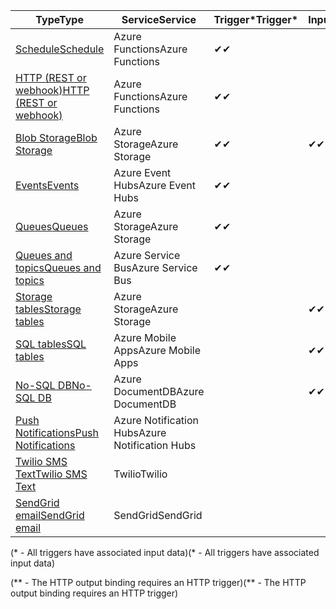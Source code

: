 | <span data-ttu-id="b61d5-101">Type</span><span class="sxs-lookup"><span data-stu-id="b61d5-101">Type</span></span> | <span data-ttu-id="b61d5-102">Service</span><span class="sxs-lookup"><span data-stu-id="b61d5-102">Service</span></span> | <span data-ttu-id="b61d5-103">Trigger\*</span><span class="sxs-lookup"><span data-stu-id="b61d5-103">Trigger\*</span></span> | <span data-ttu-id="b61d5-104">Input</span><span class="sxs-lookup"><span data-stu-id="b61d5-104">Input</span></span> | <span data-ttu-id="b61d5-105">Output</span><span class="sxs-lookup"><span data-stu-id="b61d5-105">Output</span></span> |  
| --- | --- | --- | --- | --- |  
| [<span data-ttu-id="b61d5-106">Schedule</span><span class="sxs-lookup"><span data-stu-id="b61d5-106">Schedule</span></span>](../articles/azure-functions/functions-bindings-timer.md)  |<span data-ttu-id="b61d5-107">Azure Functions</span><span class="sxs-lookup"><span data-stu-id="b61d5-107">Azure Functions</span></span> |<span data-ttu-id="b61d5-108">✔</span><span class="sxs-lookup"><span data-stu-id="b61d5-108">✔</span></span> | | |  
| [<span data-ttu-id="b61d5-109">HTTP (REST or webhook)</span><span class="sxs-lookup"><span data-stu-id="b61d5-109">HTTP (REST or webhook)</span></span>](../articles/azure-functions/functions-bindings-http-webhook.md) |<span data-ttu-id="b61d5-110">Azure Functions</span><span class="sxs-lookup"><span data-stu-id="b61d5-110">Azure Functions</span></span> |<span data-ttu-id="b61d5-111">✔</span><span class="sxs-lookup"><span data-stu-id="b61d5-111">✔</span></span> |  |<span data-ttu-id="b61d5-112">✔\*\*</span><span class="sxs-lookup"><span data-stu-id="b61d5-112">✔\*\*</span></span> |  
| [<span data-ttu-id="b61d5-113">Blob Storage</span><span class="sxs-lookup"><span data-stu-id="b61d5-113">Blob Storage</span></span>](../articles/azure-functions/functions-bindings-storage-blob.md) |<span data-ttu-id="b61d5-114">Azure Storage</span><span class="sxs-lookup"><span data-stu-id="b61d5-114">Azure Storage</span></span> |<span data-ttu-id="b61d5-115">✔</span><span class="sxs-lookup"><span data-stu-id="b61d5-115">✔</span></span> |<span data-ttu-id="b61d5-116">✔</span><span class="sxs-lookup"><span data-stu-id="b61d5-116">✔</span></span> |<span data-ttu-id="b61d5-117">✔</span><span class="sxs-lookup"><span data-stu-id="b61d5-117">✔</span></span> |  
| [<span data-ttu-id="b61d5-118">Events</span><span class="sxs-lookup"><span data-stu-id="b61d5-118">Events</span></span>](../articles/azure-functions/functions-bindings-event-hubs.md) |<span data-ttu-id="b61d5-119">Azure Event Hubs</span><span class="sxs-lookup"><span data-stu-id="b61d5-119">Azure Event Hubs</span></span> |<span data-ttu-id="b61d5-120">✔</span><span class="sxs-lookup"><span data-stu-id="b61d5-120">✔</span></span> | |<span data-ttu-id="b61d5-121">✔</span><span class="sxs-lookup"><span data-stu-id="b61d5-121">✔</span></span> |  
| [<span data-ttu-id="b61d5-122">Queues</span><span class="sxs-lookup"><span data-stu-id="b61d5-122">Queues</span></span>](../articles/azure-functions/functions-bindings-storage-queue.md) |<span data-ttu-id="b61d5-123">Azure Storage</span><span class="sxs-lookup"><span data-stu-id="b61d5-123">Azure Storage</span></span> |<span data-ttu-id="b61d5-124">✔</span><span class="sxs-lookup"><span data-stu-id="b61d5-124">✔</span></span> | |<span data-ttu-id="b61d5-125">✔</span><span class="sxs-lookup"><span data-stu-id="b61d5-125">✔</span></span> |  
| [<span data-ttu-id="b61d5-126">Queues and topics</span><span class="sxs-lookup"><span data-stu-id="b61d5-126">Queues and topics</span></span>](../articles/azure-functions/functions-bindings-service-bus.md) |<span data-ttu-id="b61d5-127">Azure Service Bus</span><span class="sxs-lookup"><span data-stu-id="b61d5-127">Azure Service Bus</span></span> |<span data-ttu-id="b61d5-128">✔</span><span class="sxs-lookup"><span data-stu-id="b61d5-128">✔</span></span> | |<span data-ttu-id="b61d5-129">✔</span><span class="sxs-lookup"><span data-stu-id="b61d5-129">✔</span></span> |  
| [<span data-ttu-id="b61d5-130">Storage tables</span><span class="sxs-lookup"><span data-stu-id="b61d5-130">Storage tables</span></span>](../articles/azure-functions/functions-bindings-storage-table.md) |<span data-ttu-id="b61d5-131">Azure Storage</span><span class="sxs-lookup"><span data-stu-id="b61d5-131">Azure Storage</span></span> | |<span data-ttu-id="b61d5-132">✔</span><span class="sxs-lookup"><span data-stu-id="b61d5-132">✔</span></span> |<span data-ttu-id="b61d5-133">✔</span><span class="sxs-lookup"><span data-stu-id="b61d5-133">✔</span></span> |  
| [<span data-ttu-id="b61d5-134">SQL tables</span><span class="sxs-lookup"><span data-stu-id="b61d5-134">SQL tables</span></span>](../articles/azure-functions/functions-bindings-mobile-apps.md) |<span data-ttu-id="b61d5-135">Azure Mobile Apps</span><span class="sxs-lookup"><span data-stu-id="b61d5-135">Azure Mobile Apps</span></span> | |<span data-ttu-id="b61d5-136">✔</span><span class="sxs-lookup"><span data-stu-id="b61d5-136">✔</span></span> |<span data-ttu-id="b61d5-137">✔</span><span class="sxs-lookup"><span data-stu-id="b61d5-137">✔</span></span> |  
| [<span data-ttu-id="b61d5-138">No-SQL DB</span><span class="sxs-lookup"><span data-stu-id="b61d5-138">No-SQL DB</span></span>](../articles/azure-functions/functions-bindings-documentdb.md) | <span data-ttu-id="b61d5-139">Azure DocumentDB</span><span class="sxs-lookup"><span data-stu-id="b61d5-139">Azure DocumentDB</span></span> | |<span data-ttu-id="b61d5-140">✔</span><span class="sxs-lookup"><span data-stu-id="b61d5-140">✔</span></span> |<span data-ttu-id="b61d5-141">✔</span><span class="sxs-lookup"><span data-stu-id="b61d5-141">✔</span></span> |  
| [<span data-ttu-id="b61d5-142">Push Notifications</span><span class="sxs-lookup"><span data-stu-id="b61d5-142">Push Notifications</span></span>](../articles/azure-functions/functions-bindings-notification-hubs.md) |<span data-ttu-id="b61d5-143">Azure Notification Hubs</span><span class="sxs-lookup"><span data-stu-id="b61d5-143">Azure Notification Hubs</span></span> | | |<span data-ttu-id="b61d5-144">✔</span><span class="sxs-lookup"><span data-stu-id="b61d5-144">✔</span></span> |  
| [<span data-ttu-id="b61d5-145">Twilio SMS Text</span><span class="sxs-lookup"><span data-stu-id="b61d5-145">Twilio SMS Text</span></span>](../articles/azure-functions/functions-bindings-twilio.md) |<span data-ttu-id="b61d5-146">Twilio</span><span class="sxs-lookup"><span data-stu-id="b61d5-146">Twilio</span></span> | | |<span data-ttu-id="b61d5-147">✔</span><span class="sxs-lookup"><span data-stu-id="b61d5-147">✔</span></span> |
| [<span data-ttu-id="b61d5-148">SendGrid email</span><span class="sxs-lookup"><span data-stu-id="b61d5-148">SendGrid email</span></span>](../articles/azure-functions/functions-bindings-sendgrid.md) | <span data-ttu-id="b61d5-149">SendGrid</span><span class="sxs-lookup"><span data-stu-id="b61d5-149">SendGrid</span></span> | | |<span data-ttu-id="b61d5-150">✔</span><span class="sxs-lookup"><span data-stu-id="b61d5-150">✔</span></span> |

<span data-ttu-id="b61d5-151">(\* - All triggers have associated input data)</span><span class="sxs-lookup"><span data-stu-id="b61d5-151">(\* - All triggers have associated input data)</span></span>

<span data-ttu-id="b61d5-152">(\*\* - The HTTP output binding requires an HTTP trigger)</span><span class="sxs-lookup"><span data-stu-id="b61d5-152">(\*\* - The HTTP output binding requires an HTTP trigger)</span></span>


